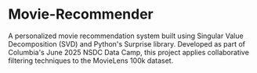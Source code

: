 # Movie-Recommender
A personalized movie recommendation system built using Singular Value Decomposition (SVD) and Python's Surprise library. Developed as part of Columbia's June 2025 NSDC Data Camp, this project applies collaborative filtering techniques to the MovieLens 100k dataset.
